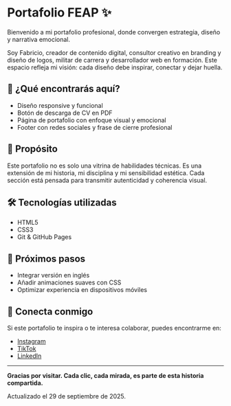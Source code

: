 # Portafolio FEAP ✨

Bienvenido a mi portafolio profesional, donde convergen estrategia, diseño y narrativa emocional.

Soy Fabricio, creador de contenido digital, consultor creativo en branding y diseño de logos, militar de carrera y desarrollador web en formación. Este espacio refleja mi visión: cada diseño debe inspirar, conectar y dejar huella.

## 🚀 ¿Qué encontrarás aquí?

- Diseño responsive y funcional
- Botón de descarga de CV en PDF
- Página de portafolio con enfoque visual y emocional
- Footer con redes sociales y frase de cierre profesional

## 🎯 Propósito

Este portafolio no es solo una vitrina de habilidades técnicas. Es una extensión de mi historia, mi disciplina y mi sensibilidad estética. Cada sección está pensada para transmitir autenticidad y coherencia visual.

## 🛠 Tecnologías utilizadas

- HTML5
- CSS3
- Git & GitHub Pages

## 📌 Próximos pasos

- Integrar versión en inglés
- Añadir animaciones suaves con CSS
- Optimizar experiencia en dispositivos móviles

## 💬 Conecta conmigo

Si este portafolio te inspira o te interesa colaborar, puedes encontrarme en:

- [Instagram](https://instagram.com/fabricioeap)
- [TikTok](https://tiktok.com/@fabricioeap)
- [LinkedIn](https://www.linkedin.com/in/fabricio-aponte-0b1688354/)

---

**Gracias por visitar. Cada clic, cada mirada, es parte de esta historia compartida.**

Actualizado el 29 de septiembre de 2025.